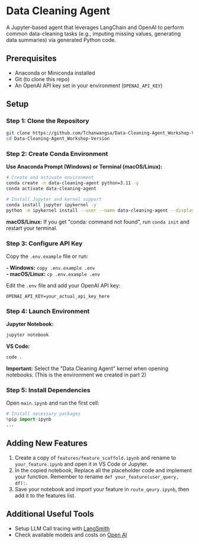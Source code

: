 # Data Cleaning Agent

A Jupyter-based agent that leverages LangChain and OpenAI to perform common data-cleaning tasks (e.g., imputing missing values, generating data summaries) via generated Python code.

## Prerequisites

- Anaconda or Miniconda installed
- Git (to clone this repo)
- An OpenAI API key set in your environment (`OPENAI_API_KEY`)

## Setup

### Step 1: Clone the Repository

```bash
git clone https://github.com/Tchanwangsa/Data-Cleaning-Agent_Workshop-Version.git
cd Data-Cleaning-Agent_Workshop-Version
```

### Step 2: Create Conda Environment

**Use Anaconda Prompt (Windows) or Terminal (macOS/Linux):**

```bash
# Create and activate environment
conda create -n data-cleaning-agent python=3.11 -y
conda activate data-cleaning-agent

# Install Jupyter and kernel support
conda install jupyter ipykernel -y
python -m ipykernel install --user --name data-cleaning-agent --display-name "Data Cleaning Agent"
```

**macOS/Linux:** If you get "conda: command not found", run `conda init` and restart your terminal.

### Step 3: Configure API Key

Copy the `.env.example` file or run:

**- Windows:** `copy .env.example .env`  
**- macOS/Linux:** `cp .env.example .env`

Edit the `.env` file and add your OpenAI API key:

```
OPENAI_API_KEY=your_actual_api_key_here
```

### Step 4: Launch Environment

**Jupyter Notebook:**

```bash
jupyter notebook
```

**VS Code:**

```bash
code .
```

**Important:** Select the "Data Cleaning Agent" kernel when opening notebooks. (This is the environment we created in part 2)

### Step 5: Install Dependencies

Open `main.ipynb` and run the first cell:

```python
# Install necessary packages
%pip import-ipynb
...
```

## Adding New Features

1. Create a copy of `features/feature_scaffold.ipynb` and rename to `your_feature.ipynb` and open it in VS Code or Jupyter.
2. In the copied notebook, Replace all the placeholder code and implement your function. Remember to rename `def your_feature(user_query, df):`.
3. Save your notebook and import your feature in `route_qeury.ipynb`, then add it to the features list.

## Additional Useful Tools

- Setup LLM Call tracing with <a href="smith.langchain.com">LangSmith</a>
- Check available models and costs on <a href="https://platform.openai.com/docs/pricing">Open AI</a>
